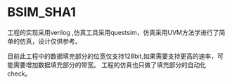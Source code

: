 # BSIM_SHA1
工程的实现采用verilog ,仿真工具采用questsim，仿真采用UVM方法学进行了简单的仿真，设计仅供参考。




目前此工程中的数据填充部分的位宽仅支持128bit,如果需要支持更高的速率，可能需要增加数据填充部分的带宽。
工程的仿真也只做了填充部分的自动化check。
